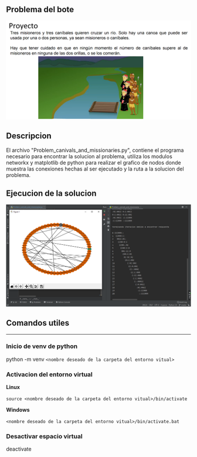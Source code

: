 ## Problema del bote
  
  ![planteamiento](https://github.com/Eduardo-L-R/Algoritmos/blob/master/Problem%20of%20river/Problem.PNG?raw=true)
  
## Descripcion

El archivo "Problem_canivals_and_missionaries.py", contiene el programa necesario para encontrar la solucion al problema, utiliza los modulos networkx y matplotlib de python para realizar el grafico de nodos donde muestra las conexiones hechas al ser ejecutado y la ruta a la solucion del problema.

## Ejecucion de la solucion

  ![Ejecucion de la solucion](https://github.com/Eduardo-L-R/Algoritmos/blob/master/Problem%20of%20river/Problem_execution.PNG?raw=true)

## Comandos utiles

---
### Inicio de venv de python

  python -m venv `<nombre deseado de la carpeta del entorno vitual>`
  
### Activacion del entorno virtual
  
  **Linux**
  
  `source <nombre deseado de la carpeta del entorno vitual>/bin/activate`
  
  **Windows**
  
  `<nombre deseado de la carpeta del entorno vitual>/bin/activate.bat`
### Desactivar espacio virtual

  deactivate
